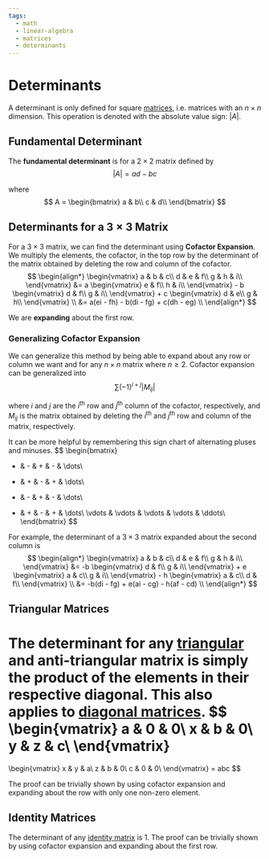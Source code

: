 ```yaml
---
tags:
  - math
  - linear-algebra
  - matrices
  - determinants
---
```


# Determinants
A determinant is only defined for square [matrices](<math/linear algebra/matrices>), i.e. matrices with an $n \times n$ dimension. This operation is denoted with the absolute value sign: $\lvert A \rvert$.

## Fundamental Determinant
The __fundamental determinant__  is for a $2 \times 2$ matrix defined by 
$$\lvert A \rvert = ad - bc$$

where
$$
A = \begin{bmatrix} 
    a & b\\
    c & d\\
\end{bmatrix}
$$

## Determinants for a $3 \times 3$ Matrix

For a $3 \times 3$ matrix, we can find the determinant using __Cofactor Expansion__. We multiply the elements, the cofactor, in the top row by the determinant of the matrix obtained by deleting the row and column of the cofactor.
$$
\begin{align*}
\begin{vmatrix} 
    a & b & c\\
    d & e & f\\
    g & h & i\\
\end{vmatrix}
&=
a \begin{vmatrix} e & f\\ h & i\\ \end{vmatrix} -
b \begin{vmatrix} d & f\\ g & i\\ \end{vmatrix} +
c \begin{vmatrix} d & e\\ g & h\\ \end{vmatrix} \\
&= a(ei - fh) - b(di - fg) + c(dh - eg) \\
\end{align*}
$$

We are __expanding__ about the first row.

### Generalizing Cofactor Expansion
We can generalize this method by being able to expand about any row or column we want and for any $n \times n$ matrix where $n \ge 2$. Cofactor expansion can be generalized into
$$
\sum{(-1)^{i+j}\lvert M_{ij}\rvert}
$$

where $i$ and $j$ are the $i^\text{th}$ row and $j^\text{th}$ column of the cofactor, respectively, and $M_{ij}$ is the matrix obtained by deleting the $i^\text{th}$ and $j^\text{th}$ row and column of the matrix, respectively.

It can be more helpful by remembering this sign chart of alternating pluses and minuses.
$$
\begin{bmatrix}
+ & - & + & - & \dots\\
- & + & - & + & \dots\\
+ & - & + & - & \dots\\
- & + & - & + & \dots\\
\vdots & \vdots & \vdots & \vdots & \ddots\\ 
\end{bmatrix}
$$

For example, the determinant of a $3 \times 3$ matrix expanded about the second column is
$$
\begin{align*}
\begin{vmatrix} 
    a & b & c\\
    d & e & f\\
    g & h & i\\
\end{vmatrix}
&=
-b \begin{vmatrix} d & f\\ g & i\\ \end{vmatrix} +
e \begin{vmatrix} a & c\\ g & i\\ \end{vmatrix} -
h \begin{vmatrix} a & c\\ d & f\\ \end{vmatrix} \\
&= -b(di - fg) + e(ai - cg) - h(af - cd) \\
\end{align*}
$$

## Triangular Matrices
The determinant for any [triangular](<math/linear algebra/matrices#Triangular Matrices>) and anti-triangular matrix is simply the product of the elements in their respective diagonal. This also applies to [diagonal matrices](<math/linear algebra/matrices#Diagonal Matrices>).
$$
\begin{vmatrix}
    a & 0 & 0\\
    x & b & 0\\
    y & z & c\\
\end{vmatrix}
=
\begin{vmatrix}
    x & y & a\\
    z & b & 0\\
    c & 0 & 0\\
\end{vmatrix}
= abc
$$

The proof can be trivially shown by using cofactor expansion and expanding about the row with only one non-zero element.

## Identity Matrices
The determinant of any [identity matrix](<math/linear algebra/matrices#Identity Matrix>) is $1$. The proof can be trivially shown by using cofactor expansion and expanding about the first row.